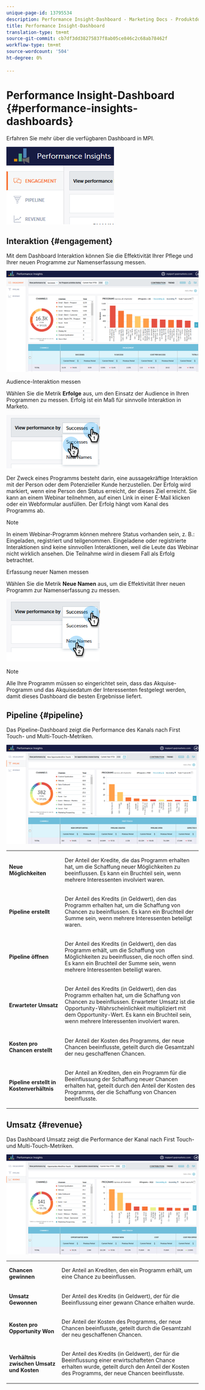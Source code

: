 ```yaml
---
unique-page-id: 13795534
description: Performance Insight-Dashboard - Marketing Docs - Produktdokumentation
title: Performance Insight-Dashboard
translation-type: tm+mt
source-git-commit: cb7df3dd38275837f8ab05ce846c2c68ab78462f
workflow-type: tm+mt
source-wordcount: '504'
ht-degree: 0%

---
```



# Performance Insight-Dashboard {#performance-insights-dashboards}

Erfahren Sie mehr über die verfügbaren Dashboard in MPI.

![](assets/1-4.png)

## Interaktion {#engagement}

Mit dem Dashboard Interaktion können Sie die Effektivität Ihrer Pflege und Ihrer neuen Programme zur Namenserfassung messen.

![](assets/two-3.png)

Audience-Interaktion messen

Wählen Sie die Metrik **Erfolge** aus, um den Einsatz der Audience in Ihren Programmen zu messen. Erfolg ist ein Maß für sinnvolle Interaktion in Marketo.

![](assets/3-4.png)

Der Zweck eines Programms besteht darin, eine aussagekräftige Interaktion mit der Person oder dem Potenzieller Kunde herzustellen. Der Erfolg wird markiert, wenn eine Person den Status erreicht, der dieses Ziel erreicht. Sie kann an einem Webinar teilnehmen, auf einen Link in einer E-Mail klicken oder ein Webformular ausfüllen. Der Erfolg hängt vom Kanal des Programms ab.

>[!NOTE]
>
>In einem Webinar-Programm können mehrere Status vorhanden sein, z. B.: Eingeladen, registriert und teilgenommen. Eingeladene oder registrierte Interaktionen sind keine sinnvollen Interaktionen, weil die Leute das Webinar nicht wirklich ansehen. Die Teilnahme wird in diesem Fall als Erfolg betrachtet.

Erfassung neuer Namen messen

Wählen Sie die Metrik **Neue Namen** aus, um die Effektivität Ihrer neuen Programm zur Namenserfassung zu messen.

![](assets/4-3.png)

>[!NOTE]
>
>Alle Ihre Programm müssen so eingerichtet sein, dass das Akquise-Programm und das Akquisedatum der Interessenten festgelegt werden, damit dieses Dashboard die besten Ergebnisse liefert.

## Pipeline {#pipeline}

Das Pipeline-Dashboard zeigt die Performance des Kanals nach First Touch- und Multi-Touch-Metriken.

![](assets/five-1.png)

<table> 
 <tbody> 
  <tr> 
   <td><p><strong>Neue Möglichkeiten</strong></p></td> 
   <td><p>Der Anteil der Kredite, die das Programm erhalten hat, um die Schaffung neuer Möglichkeiten zu beeinflussen. Es kann ein Bruchteil sein, wenn mehrere Interessenten involviert waren.</p></td> 
  </tr> 
  <tr> 
   <td><p><strong>Pipeline erstellt</strong></p></td> 
   <td><p>Der Anteil des Kredits (in Geldwert), den das Programm erhalten hat, um die Schaffung von Chancen zu beeinflussen. Es kann ein Bruchteil der Summe sein, wenn mehrere Interessenten beteiligt waren.</p></td> 
  </tr> 
  <tr> 
   <td><p><strong>Pipeline öffnen</strong></p></td> 
   <td><p>Der Anteil des Kredits (in Geldwert), den das Programm erhält, um die Schaffung von Möglichkeiten zu beeinflussen, die noch offen sind. Es kann ein Bruchteil der Summe sein, wenn mehrere Interessenten beteiligt waren.</p></td> 
  </tr> 
  <tr> 
   <td><p><strong>Erwarteter Umsatz</strong></p></td> 
   <td><p>Der Anteil des Kredits (in Geldwert), den das Programm erhalten hat, um die Schaffung von Chancen zu beeinflussen. Erwarteter Umsatz ist die Opportunity-Wahrscheinlichkeit multipliziert mit dem Opportunity-Wert. Es kann ein Bruchteil sein, wenn mehrere Interessenten involviert waren.</p></td> 
  </tr> 
  <tr> 
   <td><p><strong>Kosten pro Chancen erstellt</strong></p></td> 
   <td><p>Der Anteil der Kosten des Programms, der neue Chancen beeinflusste, geteilt durch die Gesamtzahl der neu geschaffenen Chancen.</p></td> 
  </tr> 
  <tr> 
   <td><p><strong>Pipeline erstellt in Kostenverhältnis</strong></p></td> 
   <td><p>Der Anteil an Krediten, den ein Programm für die Beeinflussung der Schaffung neuer Chancen erhalten hat, geteilt durch den Anteil der Kosten des Programms, der die Schaffung von Chancen beeinflusste.</p></td> 
  </tr> 
 </tbody> 
</table>

## Umsatz {#revenue}

Das Dashboard Umsatz zeigt die Performance der Kanal nach First Touch- und Multi-Touch-Metriken.

![](assets/six-1.png)

<table> 
 <tbody> 
  <tr> 
   <td><p><strong>Chancen gewinnen</strong></p></td> 
   <td><p>Der Anteil an Krediten, den ein Programm erhält, um eine Chance zu beeinflussen.</p></td> 
  </tr> 
  <tr> 
   <td><p><strong>Umsatz Gewonnen</strong></p></td> 
   <td><p>Der Anteil des Kredits (in Geldwert), der für die Beeinflussung einer gewann Chance erhalten wurde.</p></td> 
  </tr> 
  <tr> 
   <td><p><strong>Kosten pro Opportunity Won</strong></p></td> 
   <td><p>Der Anteil der Kosten des Programms, der neue Chancen beeinflusste, geteilt durch die Gesamtzahl der neu geschaffenen Chancen.</p></td> 
  </tr> 
  <tr> 
   <td><p><strong>Verhältnis zwischen Umsatz und Kosten</strong></p></td> 
   <td><p>Der Anteil des Kredits (in Geldwert), der für die Beeinflussung einer erwirtschafteten Chance erhalten wurde, geteilt durch den Anteil der Kosten des Programms, der neue Chancen beeinflusste.</p></td> 
  </tr> 
 </tbody> 
</table>
